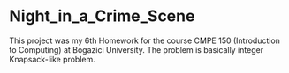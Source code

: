 # Night_in_a_Crime_Scene
This project was my 6th Homework for the course CMPE 150 (Introduction to Computing) at Bogazici University. The problem is basically integer Knapsack-like problem.
